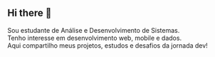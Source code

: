 ## Hi there 👋

Sou estudante de Análise e Desenvolvimento de Sistemas.  
Tenho interesse em desenvolvimento web, mobile e dados.  
Aqui compartilho meus projetos, estudos e desafios da jornada dev!
